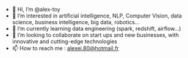 - 👋 Hi, I’m @alex-toy
- 👀 I’m interested in artificial intelligence, NLP, Computer Vision, data science, business intelligence, big data, robotics...
- 🌱 I’m currently learning data engineering (spark, redshift, airflow...)
- 💞️ I’m looking to collaborate on start ups and new businesses, with innovative and cutting-edge technologies
- 📫 How to reach me : alexei.80@hotmail.fr

<!---
alex-toy/alex-toy is a ✨ special ✨ repository because its `README.md` (this file) appears on your GitHub profile.
You can click the Preview link to take a look at your changes.
--->
